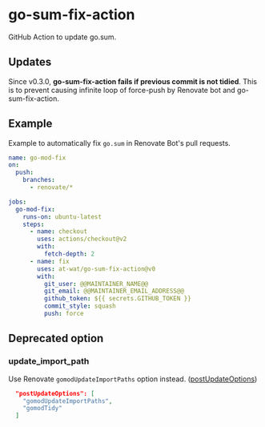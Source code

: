 # go-sum-fix-action
GitHub Action to update go.sum.

## Updates

Since v0.3.0, **go-sum-fix-action fails if previous commit is not tidied**. This is to prevent causing infinite loop of force-push by Renovate bot and go-sum-fix-action.

## Example

Example to automatically fix `go.sum` in Renovate Bot's pull requests.

```yaml
name: go-mod-fix
on:
  push:
    branches:
      - renovate/*

jobs:
  go-mod-fix:
    runs-on: ubuntu-latest
    steps:
      - name: checkout
        uses: actions/checkout@v2
        with:
          fetch-depth: 2
      - name: fix
        uses: at-wat/go-sum-fix-action@v0
        with:
          git_user: @@MAINTAINER_NAME@@
          git_email: @@MAINTAINER_EMAIL_ADDRESS@@
          github_token: ${{ secrets.GITHUB_TOKEN }}
          commit_style: squash
          push: force
```

## Deprecated option

### update\_import\_path

Use Renovate `gomodUpdateImportPaths` option instead.
([postUpdateOptions](https://docs.renovatebot.com/configuration-options/#postupdateoptions))
```json
  "postUpdateOptions": [
    "gomodUpdateImportPaths",
    "gomodTidy"
  ]
```
